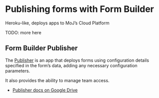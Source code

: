 # Publishing forms with Form Builder

Heroku-like, deploys apps to MoJ’s Cloud Platform

TODO: more here


## Form Builder Publisher

The [Publisher](https://github.com/ministryofjustice/fb-publisher) is an app that deploys forms using configuration details specified in the form’s data, adding any necessary configuration parameters.

It also provides the ability to manage team access.



- [Publisher docs on Google Drive](https://drive.google.com/drive/folders/1lOeAXktd4DvPRatE9KA1ckodd3p4PFj0)